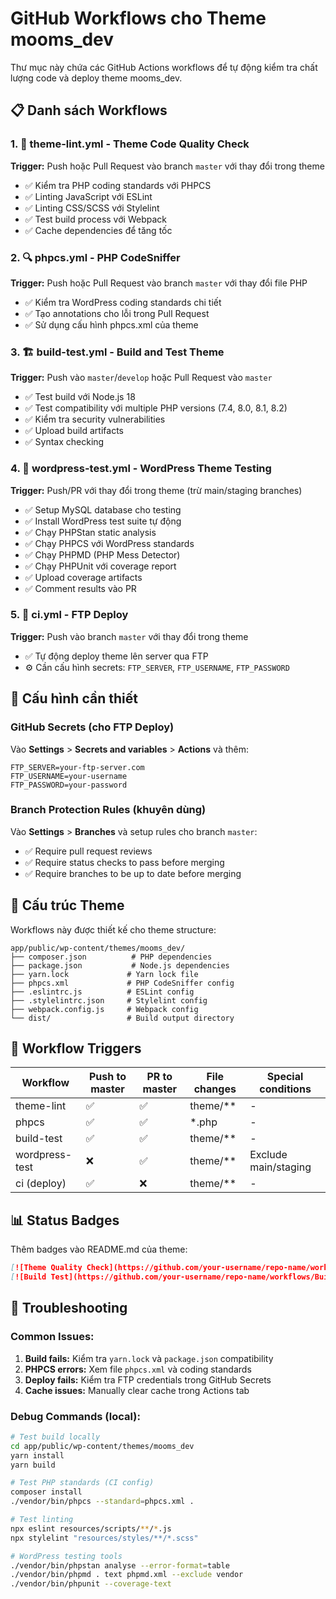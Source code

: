 # GitHub Workflows cho Theme mooms_dev

Thư mục này chứa các GitHub Actions workflows để tự động kiểm tra chất lượng code và deploy theme mooms_dev.

## 📋 Danh sách Workflows

### 1. 🎯 **theme-lint.yml** - Theme Code Quality Check

**Trigger:** Push hoặc Pull Request vào branch `master` với thay đổi trong theme

-   ✅ Kiểm tra PHP coding standards với PHPCS
-   ✅ Linting JavaScript với ESLint
-   ✅ Linting CSS/SCSS với Stylelint
-   ✅ Test build process với Webpack
-   ✅ Cache dependencies để tăng tốc

### 2. 🔍 **phpcs.yml** - PHP CodeSniffer

**Trigger:** Push hoặc Pull Request vào branch `master` với thay đổi file PHP

-   ✅ Kiểm tra WordPress coding standards chi tiết
-   ✅ Tạo annotations cho lỗi trong Pull Request
-   ✅ Sử dụng cấu hình phpcs.xml của theme

### 3. 🏗️ **build-test.yml** - Build and Test Theme

**Trigger:** Push vào `master`/`develop` hoặc Pull Request vào `master`

-   ✅ Test build với Node.js 18
-   ✅ Test compatibility với multiple PHP versions (7.4, 8.0, 8.1, 8.2)
-   ✅ Kiểm tra security vulnerabilities
-   ✅ Upload build artifacts
-   ✅ Syntax checking

### 4. 🧪 **wordpress-test.yml** - WordPress Theme Testing

**Trigger:** Push/PR với thay đổi trong theme (trừ main/staging branches)

-   ✅ Setup MySQL database cho testing
-   ✅ Install WordPress test suite tự động
-   ✅ Chạy PHPStan static analysis
-   ✅ Chạy PHPCS với WordPress standards
-   ✅ Chạy PHPMD (PHP Mess Detector)
-   ✅ Chạy PHPUnit với coverage report
-   ✅ Upload coverage artifacts
-   ✅ Comment results vào PR

### 5. 🚀 **ci.yml** - FTP Deploy

**Trigger:** Push vào branch `master` với thay đổi trong theme

-   ✅ Tự động deploy theme lên server qua FTP
-   ⚙️ Cần cấu hình secrets: `FTP_SERVER`, `FTP_USERNAME`, `FTP_PASSWORD`

## 🔧 Cấu hình cần thiết

### GitHub Secrets (cho FTP Deploy)

Vào **Settings** > **Secrets and variables** > **Actions** và thêm:

```
FTP_SERVER=your-ftp-server.com
FTP_USERNAME=your-username
FTP_PASSWORD=your-password
```

### Branch Protection Rules (khuyên dùng)

Vào **Settings** > **Branches** và setup rules cho branch `master`:

-   ✅ Require pull request reviews
-   ✅ Require status checks to pass before merging
-   ✅ Require branches to be up to date before merging

## 📁 Cấu trúc Theme

Workflows này được thiết kế cho theme structure:

```
app/public/wp-content/themes/mooms_dev/
├── composer.json          # PHP dependencies
├── package.json           # Node.js dependencies
├── yarn.lock             # Yarn lock file
├── phpcs.xml             # PHP CodeSniffer config
├── .eslintrc.js          # ESLint config
├── .stylelintrc.json     # Stylelint config
├── webpack.config.js     # Webpack config
└── dist/                 # Build output directory
```

## 🔄 Workflow Triggers

| Workflow       | Push to master | PR to master | File changes | Special conditions   |
| -------------- | -------------- | ------------ | ------------ | -------------------- |
| theme-lint     | ✅             | ✅           | theme/\*\*   | -                    |
| phpcs          | ✅             | ✅           | \*.php       | -                    |
| build-test     | ✅             | ✅           | theme/\*\*   | -                    |
| wordpress-test | ❌             | ✅           | theme/\*\*   | Exclude main/staging |
| ci (deploy)    | ✅             | ❌           | theme/\*\*   | -                    |

## 📊 Status Badges

Thêm badges vào README.md của theme:

```markdown
[![Theme Quality Check](https://github.com/your-username/repo-name/workflows/Theme%20Code%20Quality%20Check/badge.svg)](https://github.com/your-username/repo-name/actions)
[![Build Test](https://github.com/your-username/repo-name/workflows/Build%20and%20Test%20Theme/badge.svg)](https://github.com/your-username/repo-name/actions)
```

## 🐛 Troubleshooting

### Common Issues:

1. **Build fails:** Kiểm tra `yarn.lock` và `package.json` compatibility
2. **PHPCS errors:** Xem file `phpcs.xml` và coding standards
3. **Deploy fails:** Kiểm tra FTP credentials trong GitHub Secrets
4. **Cache issues:** Manually clear cache trong Actions tab

### Debug Commands (local):

```bash
# Test build locally
cd app/public/wp-content/themes/mooms_dev
yarn install
yarn build

# Test PHP standards (CI config)
composer install
./vendor/bin/phpcs --standard=phpcs.xml .

# Test linting
npx eslint resources/scripts/**/*.js
npx stylelint "resources/styles/**/*.scss"

# WordPress testing tools
./vendor/bin/phpstan analyse --error-format=table
./vendor/bin/phpmd . text phpmd.xml --exclude vendor
./vendor/bin/phpunit --coverage-text
```
